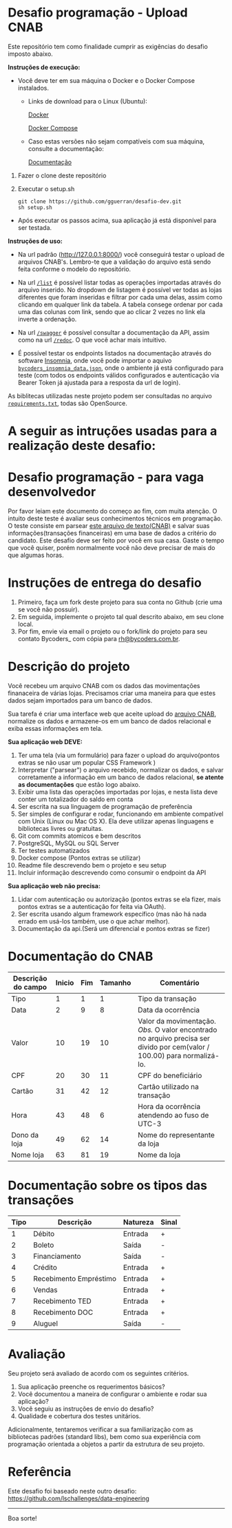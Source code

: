# Desafio programação - Upload CNAB

Este repositório tem como finalidade cumprir as exigências do desafio imposto abaixo.

**Instruções de execução:**

- Você deve ter em sua máquina o Docker e o Docker Compose instalados.
    - Links de download para o Linux (Ubuntu):

        [Docker](https://www.digitalocean.com/community/tutorials/how-to-install-and-use-docker-on-ubuntu-20-04-pt)

        [Docker Compose](https://www.digitalocean.com/community/tutorials/how-to-install-and-use-docker-compose-on-ubuntu-20-04-pt)
    - Caso estas versões não sejam compatíveis com sua máquina, consulte a documentação:
        
        [Documentação](https://docs.docker.com/desktop/)


1. Fazer o clone deste repositório
2. Executar o setup.sh

    ```
    git clone https://github.com/gguerran/desafio-dev.git
    sh setup.sh
    ```

- Após executar os passos acima, sua aplicação já está disponível para ser testada.

**Instruções de uso:**

- Na url padrão (http://127.0.0.1:8000/) você conseguirá testar o upload de arquivos CNAB's. Lembro-te que a validação do arquivo está sendo feita conforme o modelo do repositório.
- Na url [`/list`](http://127.0.0.1:8000/list/) é possível listar todas as operações importadas através do arquivo inserido. No dropdown de listagem é possível ver todas as lojas diferentes que foram inseridas e filtrar por cada uma delas, assim como clicando em qualquer link da tabela. A tabela consege ordenar por cada uma das colunas com link, sendo que ao clicar 2 vezes no link ela inverte a ordenação.
- Na url [`/swagger`](http://127.0.0.1:8000/swagger/) é possível consultar a documentação da API, assim como na url [`/redoc`](http://127.0.0.1:8000/redoc/). O que você achar mais intuitivo.

- É possível testar os endpoints listados na documentação através do software [Insomnia](https://insomnia.rest/download), onde você pode importar o aquivo [`bycoders_insomnia_data.json`](https://github.com/gguerran/desafio-dev/blob/main/bycoders_insomnia_data.json), onde o ambiente já está configurado para teste (com todos os endpoints válidos configurados e autenticação via Bearer Token já ajustada para a resposta da url de login).

As biblitecas utilizadas neste projeto podem ser consultadas no arquivo [`requirements.txt`](https://github.com/gguerran/desafio-dev/blob/main/requirements.txt), todas são OpenSource.

# A seguir as intruções usadas para a realização deste desafio:

# Desafio programação - para vaga desenvolvedor

Por favor leiam este documento do começo ao fim, com muita atenção.
O intuito deste teste é avaliar seus conhecimentos técnicos em programação.
O teste consiste em parsear [este arquivo de texto(CNAB)](https://github.com/ByCodersTec/desafio-ruby-on-rails/blob/master/CNAB.txt) e salvar suas informações(transações financeiras) em uma base de dados a critério do candidato.
Este desafio deve ser feito por você em sua casa. Gaste o tempo que você quiser, porém normalmente você não deve precisar de mais do que algumas horas.

# Instruções de entrega do desafio

1. Primeiro, faça um fork deste projeto para sua conta no Github (crie uma se você não possuir).
2. Em seguida, implemente o projeto tal qual descrito abaixo, em seu clone local.
3. Por fim, envie via email o projeto ou o fork/link do projeto para seu contato Bycoders_ com cópia para rh@bycoders.com.br.

# Descrição do projeto

Você recebeu um arquivo CNAB com os dados das movimentações finanaceira de várias lojas.
Precisamos criar uma maneira para que estes dados sejam importados para um banco de dados.

Sua tarefa é criar uma interface web que aceite upload do [arquivo CNAB](https://github.com/ByCodersTec/desafio-ruby-on-rails/blob/master/CNAB.txt), normalize os dados e armazene-os em um banco de dados relacional e exiba essas informações em tela.

**Sua aplicação web DEVE:**

1. Ter uma tela (via um formulário) para fazer o upload do arquivo(pontos extras se não usar um popular CSS Framework )
2. Interpretar ("parsear") o arquivo recebido, normalizar os dados, e salvar corretamente a informação em um banco de dados relacional, **se atente as documentações** que estão logo abaixo.
3. Exibir uma lista das operações importadas por lojas, e nesta lista deve conter um totalizador do saldo em conta
4. Ser escrita na sua linguagem de programação de preferência
5. Ser simples de configurar e rodar, funcionando em ambiente compatível com Unix (Linux ou Mac OS X). Ela deve utilizar apenas linguagens e bibliotecas livres ou gratuitas.
6. Git com commits atomicos e bem descritos
7. PostgreSQL, MySQL ou SQL Server
8. Ter testes automatizados
9. Docker compose (Pontos extras se utilizar)
10. Readme file descrevendo bem o projeto e seu setup
11. Incluir informação descrevendo como consumir o endpoint da API

**Sua aplicação web não precisa:**

1. Lidar com autenticação ou autorização (pontos extras se ela fizer, mais pontos extras se a autenticação for feita via OAuth).
2. Ser escrita usando algum framework específico (mas não há nada errado em usá-los também, use o que achar melhor).
3. Documentação da api.(Será um diferencial e pontos extras se fizer)

# Documentação do CNAB

| Descrição do campo  | Inicio | Fim | Tamanho | Comentário
| ------------- | ------------- | -----| ---- | ------
| Tipo  | 1  | 1 | 1 | Tipo da transação
| Data  | 2  | 9 | 8 | Data da ocorrência
| Valor | 10 | 19 | 10 | Valor da movimentação. *Obs.* O valor encontrado no arquivo precisa ser divido por cem(valor / 100.00) para normalizá-lo.
| CPF | 20 | 30 | 11 | CPF do beneficiário
| Cartão | 31 | 42 | 12 | Cartão utilizado na transação 
| Hora  | 43 | 48 | 6 | Hora da ocorrência atendendo ao fuso de UTC-3
| Dono da loja | 49 | 62 | 14 | Nome do representante da loja
| Nome loja | 63 | 81 | 19 | Nome da loja

# Documentação sobre os tipos das transações

| Tipo | Descrição | Natureza | Sinal |
| ---- | -------- | --------- | ----- |
| 1 | Débito | Entrada | + |
| 2 | Boleto | Saída | - |
| 3 | Financiamento | Saída | - |
| 4 | Crédito | Entrada | + |
| 5 | Recebimento Empréstimo | Entrada | + |
| 6 | Vendas | Entrada | + |
| 7 | Recebimento TED | Entrada | + |
| 8 | Recebimento DOC | Entrada | + |
| 9 | Aluguel | Saída | - |

# Avaliação

Seu projeto será avaliado de acordo com os seguintes critérios.

1. Sua aplicação preenche os requerimentos básicos?
2. Você documentou a maneira de configurar o ambiente e rodar sua aplicação?
3. Você seguiu as instruções de envio do desafio?
4. Qualidade e cobertura dos testes unitários.

Adicionalmente, tentaremos verificar a sua familiarização com as bibliotecas padrões (standard libs), bem como sua experiência com programação orientada a objetos a partir da estrutura de seu projeto.

# Referência

Este desafio foi baseado neste outro desafio: https://github.com/lschallenges/data-engineering

---

Boa sorte!
